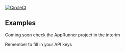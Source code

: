 [![CircleCI](https://circleci.com/gh/Siliconrob/MultiGeocoder/tree/master.svg?style=svg)](https://circleci.com/gh/Siliconrob/MultiGeocoder/tree/master)

Examples
--------
Coming soon check the AppRunner project in the interim

Remember to fill in your API keys

